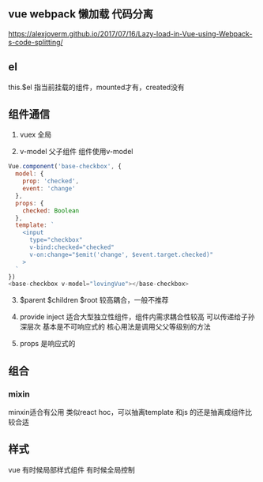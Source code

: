 




## vue webpack 懒加载 代码分离

https://alexjoverm.github.io/2017/07/16/Lazy-load-in-Vue-using-Webpack-s-code-splitting/


## el 

this.$el 指当前挂载的组件，mounted才有，created没有


## 组件通信

1. vuex
全局

2. v-model
父子组件
组件使用v-model

```javascript
Vue.component('base-checkbox', {
  model: {
    prop: 'checked',
    event: 'change'
  },
  props: {
    checked: Boolean
  },
  template: `
    <input
      type="checkbox"
      v-bind:checked="checked"
      v-on:change="$emit('change', $event.target.checked)"
    >
  `
})
<base-checkbox v-model="lovingVue"></base-checkbox>
```

3. $parent $children $root
较高耦合，一般不推荐

4. provide inject
适合大型独立性组件，组件内需求耦合性较高
可以传递给子孙 深层次
基本是不可响应式的
核心用法是调用父父等级别的方法

5. props 
是响应式的

## 组合

### mixin

minxin适合有公用 类似react hoc，可以抽离template 和js 的还是抽离成组件比较合适



## 样式

vue 有时候局部样式组件 有时候全局控制